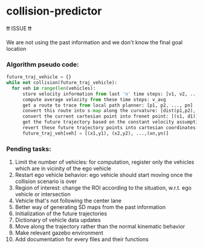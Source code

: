 # collision-predictor

❗❗ ISSUE ❗❗

We are not using the past information and we don't know the final goal location

### Algorithm pseudo code:
```python
future_traj_vehicle = {}
while not collision(future_traj_vehicle):
  for veh in range(len(vehicles):
      store velocity information from last 'n' time steps: [v1, v2, .., vn]
      compute average velocity from these time steps: v_avg
      get a route to trace from local path planner: [p1, p2, ..., pn]
      convert this route into s-map along the curvature: [dist(p1,p2), dist(p1,p3), ..., dist(p1,pn)]
      convert the current cartesian point into frenet point: [(s1, d1)]
      get the future trajectory based on the constant velocity assumption: [(s1,d1), (s2,d2), ..., (sn,dn)]
      revert these future trajectory points into cartesian coordinates: [(x1,y1), (x2,y2), ...,(xn,yn)]
      future_traj_veh[veh] = [(x1,y1), (x2,y2), ...,(xn,yn)]
```

### Pending tasks:
1. Limit the number of vehicles: for computation, register only the vehicles which are in vicinity of the ego vehicle
2. Restart ego vehicle behavior: ego vehicle should start moving once the collision scenario is over
3. Region of interest: change the ROI according to the situation, w.r.t. ego vehicle or intersection
4. Vehicle that's not following the center lane
5. Better way of generating SD maps from the past information
6. Initialization of the future trajectories
7. Dictionary of vehicle data updates
8. Move along the trajectory rather than the normal kinematic behavior 
9. Make relevant gazebo environment
10. Add documentation for every files and their functions
